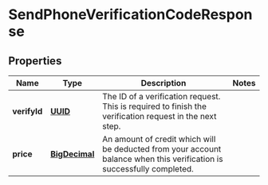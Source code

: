 
# SendPhoneVerificationCodeResponse

## Properties
Name | Type | Description | Notes
------------ | ------------- | ------------- | -------------
**verifyId** | [**UUID**](UUID.md) | The ID of a verification request. This is required to finish the verification request in the next step. | 
**price** | [**BigDecimal**](BigDecimal.md) | An amount of credit which will be deducted from your account balance when this verification is successfully completed. | 



